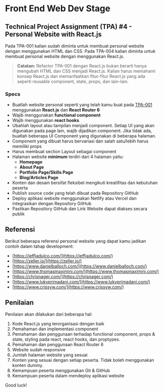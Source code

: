 # Front End Web Dev Stage

## Technical Project Assignment (TPA) #4 - Personal Website with React.js

Pada TPA-001 kalian sudah diminta untuk membuat personal website dengan menggunakan HTML dan CSS. Pada TPA-004 kalian diminta untuk membuat personal website dengan menggunakan React.js.

> **Catatan:** Refactor TPA-001 dengan React.js bukan berarti hanya mengubah HTML dan CSS menjadi React.js. Kalian harus memahami konsep React.js dan memanfaatkan fitur-fitur React.js yang ada seperti reusable component, state, props, dan lain-lain.

### Specs

- Buatlah website personal seperti yang telah kamu buat pada [TPA-001](https://github.com/impactbyte/full-stack-web-assignments/tree/master/TPA-001) menggunakan **React.js** dan **React Router 6**
- Wajib menggunakan **functional component**
- Wajib menggunakan **react hooks**
- Ubahlah layout atau tampilan menjadi component. Setiap UI yang akan digunakan pada page lain, wajib dijadikan component. Jika tidak ada, buatlah beberapa UI Component yang digunakan di beberapa halaman.
- Component yang dibuat harus bervariasi dan salah satu/lebih harus memiliki props
- Harus membuat section Layout sebagai component
- Halaman website **minimum** terdiri dari 4 halaman yaitu:
  - **Homepage**
  - **About Page**
  - **Portfolio Page/Skills Page**
  - **Blog/Articles Page**
- Konten dan desain bersifat fleksibel mengikuti kreatifitas dan kebutuhan peserta
- Publish source code yang telah dibuat pada Repository GitHub
- Deploy aplikasi website menggunakan Netlify atau Vercel dan integrasikan dengan Repository GitHub
- Pastikan Repository GitHub dan Link Website dapat diakses secara publik

## Referensi

Berikut beberapa referensi personal website yang dapat kamu jadikan contoh dalam tahap development:

- [https://jeffjadulco.com/](https://jeffjadulco.com/)
- [https://zeller.io/](https://zeller.io/)
- [https://www.danielballoch.com/](https://www.danielballoch.com/)
- [https://www.thomasmaximini.com/](https://www.thomasmaximini.com/)
- [https://chrisnager.com/](https://chrisnager.com/)
- [https://www.lukyprimadani.com/](https://www.lukyprimadani.com/)
- [https://www.crissyw.com/](https://www.crissyw.com/)

## Penilaian

Penilaian akan dilakukan dari beberapa hal:

1. Kode React.js yang terorganisasi dengan baik
2. Pemahaman dan implementasi component
3. Pemahaman dan penggunaan terhadap functional component, props & state, styling pada react, react hooks, dan proptypes.
4. Pemahaman dan penggunaan React Router 6
5. Website sudah responsive
6. Jumlah halaman website yang sesuai
7. Konten yang sesuai dengan setiap peserta. Tidak boleh menggunakan konten dummy.
8. Kemampuan peserta menggunakan Git & GitHub
9. Kemampuan peserta dalam mendeploy aplikasi website

Good luck!

